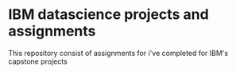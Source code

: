# IBM datascience projects and assignments
This repository consist of assignments for i've completed for IBM's capstone projects

